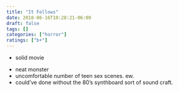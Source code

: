 ```yaml
---
title: "It Follows"
date: 2018-06-16T10:28:21-06:00
draft: false
tags: []
categories: ["horror"]
ratings: ["b+"]
---
```


* solid movie
<!--more-->
* neat monster
* uncomfortable number of teen sex scenes. ew.
* could’ve done without the 80’s synthboard sort of sound craft.
